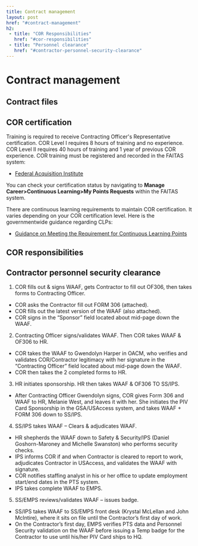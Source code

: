 ```yaml
---
title: Contract management
layout: post
href: "#contract-management"
h2:
 - title: "COR Responsibilities"
   href: "#cor-responsibilities"
 - title: "Personnel clearance"
   href: "#contractor-personnel-security-clearance"
---
```

# Contract management

## Contract files

## COR certification
Training is required to receive Contracting Officer's Representative certification. COR Level I requires 8 hours of training and no experience. COR Level II requires 40 hours of training and 1 year of previous COR experience. COR training must be registered and recorded in the FAITAS system:
- <span class="fa fa-external-link-square" markdown="0"></span> [Federal Acquisition Institute](https://faitas.army.mil/Faitas/External/Login)

You can check your certification status by navigating to **Manage Career>Continuous Learning>My Points Requests** within the FAITAS system.

There are continuous learning requirements to maintain COR certification. It varies depending on your COR certification level. Here is the governmentwide guidance regarding CLPs:
- <span class="fa fa-external-link-square" markdown="0"></span> [Guidance on Meeting the Requirement for Continuous Learning Points](http://www.fai.gov/pdfs/Continuous%20Professional%20Learning%20FINAL.pdf)

## COR responsibilities

## Contractor personnel security clearance
1. COR fills out & signs WAAF, gets Contractor to fill out OF306, then takes forms to Contracting Officer.
- COR asks the Contractor fill out FORM 306 (attached).  
- COR fills out the latest version of the WAAF (also attached).
- COR signs in the “Sponsor” field located about mid-page down the WAAF.

2. Contracting Officer signs/validates WAAF.  Then COR takes WAAF & OF306 to HR.
- COR takes the WAAF to Gwendolyn Harper in OACM, who verifies and validates COR/Contractor legitimacy with her signature in the  “Contracting Officer” field located about mid-page down the WAAF.
- COR then takes the 2 completed forms to HR.

3. HR initiates sponsorship.  HR then takes WAAF & OF306 TO SS/IPS.
- After Contracting Officer Gwendolyn signs, COR gives Form 306 and WAAF to HR, Melanie West, and leaves it with her.  She initiates the PIV Card Sponsorship in the GSA/USAccess system, and takes WAAF + FORM 306 down to SS/IPS.

4. SS/IPS takes WAAF – Clears & adjudicates WAAF.
- HR shepherds the WAAF down to Safety & Security/IPS (Daniel Goshorn-Maroney and Michelle Swanston) who performs security checks.  
- IPS informs COR if and when Contractor is cleared to report to work, adjudicates Contractor in USAccess, and validates the WAAF with signature.
- COR notifies staffing analyst in his or her office to update employment start/end dates in the PTS system.
- IPS takes complete WAAF to EMPS.   

5. SS/EMPS reviews/validates WAAF – issues badge.
- SS/IPS takes WAAF to SS/EMPS front desk (Krystal McLellan and John McIntire), where it sits on file until the Contractor’s first day of work.  
- On the Contractor’s first day, EMPS verifies PTS data and Personnel Security validation on the WAAF before issuing a Temp badge for the Contractor to use until his/her PIV Card ships to HQ.  
